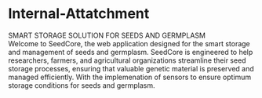 # Internal-Attatchment
SMART STORAGE SOLUTION FOR SEEDS AND GERMPLASM  
Welcome to SeedCore, the web application designed for the smart storage and management of seeds and germplasm. SeedCore is engineered to help researchers, farmers, and agricultural organizations streamline their seed storage processes, ensuring that valuable genetic material is preserved and managed efficiently. With the implemenation of sensors to ensure optimum storage conditions for seeds and germplasm.
